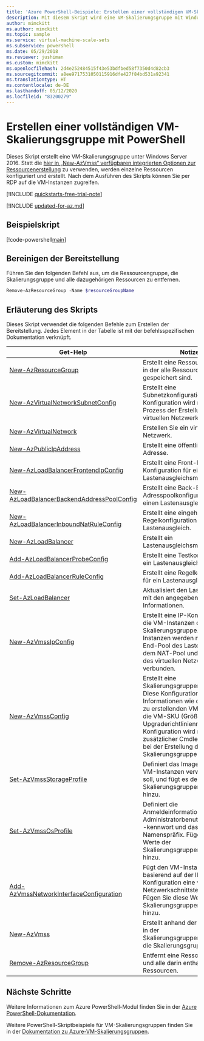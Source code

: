 ```yaml
---
title: 'Azure PowerShell-Beispiele: Erstellen einer vollständigen VM-Skalierungsgruppe'
description: Mit diesem Skript wird eine VM-Skalierungsgruppe mit Windows Server 2016 erstellt, in der einzelne Ressourcen konfiguriert und erstellt werden.
author: mimckitt
ms.author: mimckitt
ms.topic: sample
ms.service: virtual-machine-scale-sets
ms.subservice: powershell
ms.date: 05/29/2018
ms.reviewer: jushiman
ms.custom: mimckitt
ms.openlocfilehash: 2d4e252484515f43e53bdfbed58f7350d4d82cb3
ms.sourcegitcommit: a8ee9717531050115916dfe427f84bd531a92341
ms.translationtype: HT
ms.contentlocale: de-DE
ms.lasthandoff: 05/12/2020
ms.locfileid: "83200279"
---
```

# <a name="create-a-complete-virtual-machine-scale-set-with-powershell"></a>Erstellen einer vollständigen VM-Skalierungsgruppe mit PowerShell

Dieses Skript erstellt eine VM-Skalierungsgruppe unter Windows Server 2016. Statt die [hier in „New-AzVmss“ verfügbaren integrierten Optionen zur Ressourcenerstellung](powershell-sample-create-simple-scale-set.md) zu verwenden, werden einzelne Ressourcen konfiguriert und erstellt. Nach dem Ausführen des Skripts können Sie per RDP auf die VM-Instanzen zugreifen.


[!INCLUDE [quickstarts-free-trial-note](../../../includes/quickstarts-free-trial-note.md)]

[!INCLUDE [updated-for-az.md](../../../includes/updated-for-az.md)]

## <a name="sample-script"></a>Beispielskript

[!code-powershell[main](../../../powershell_scripts/virtual-machine-scale-sets/complete-scale-set/complete-scale-set.ps1 "Create a complete virtual machine scale set")]

## <a name="clean-up-deployment"></a>Bereinigen der Bereitstellung
Führen Sie den folgenden Befehl aus, um die Ressourcengruppe, die Skalierungsgruppe und alle dazugehörigen Ressourcen zu entfernen.

```powershell
Remove-AzResourceGroup -Name $resourceGroupName
```

## <a name="script-explanation"></a>Erläuterung des Skripts
Dieses Skript verwendet die folgenden Befehle zum Erstellen der Bereitstellung. Jedes Element in der Tabelle ist mit der befehlsspezifischen Dokumentation verknüpft.

| Get-Help | Notizen |
|---|---|
| [New-AzResourceGroup](/powershell/module/az.resources/new-azresourcegroup) | Erstellt eine Ressourcengruppe, in der alle Ressourcen gespeichert sind. |
| [New-AzVirtualNetworkSubnetConfig](/powershell/module/az.network/new-azvirtualnetworksubnetconfig) | Erstellt eine Subnetzkonfiguration. Diese Konfiguration wird mit dem Prozess der Erstellung des virtuellen Netzwerks verwendet. |
| [New-AzVirtualNetwork](/powershell/module/az.network/new-azvirtualnetwork) | Erstellen Sie ein virtuelles Netzwerk. |
| [New-AzPublicIpAddress](/powershell/module/az.network/new-azpublicipaddress) | Erstellt eine öffentliche IP-Adresse. |
| [New-AzLoadBalancerFrontendIpConfig](/powershell/module/az.network/new-azloadbalancerfrontendipconfig) | Erstellt eine Front-End-IP-Konfiguration für ein Lastenausgleichsmodul. |
| [New-AzLoadBalancerBackendAddressPoolConfig](/powershell/module/az.network/new-azloadbalancerbackendaddresspoolconfig) | Erstellt eine Back-End-Adresspoolkonfiguration für einen Lastenausgleich |
| [New-AzLoadBalancerInboundNatRuleConfig](/powershell/module/az.network/new-azloadbalancerinboundnatruleconfig) | Erstellt eine eingehende NAT-Regelkonfiguration für einen Lastenausgleich. |
| [New-AzLoadBalancer](/powershell/module/az.network/new-azloadbalancer) | Erstellt ein Lastenausgleichsmodul. |
| [Add-AzLoadBalancerProbeConfig](/powershell/module/az.network/new-azloadbalancerprobeconfig) | Erstellt eine Testkonfiguration für ein Lastenausgleichsmodul. |
| [Add-AzLoadBalancerRuleConfig](/powershell/module/az.network/new-azloadbalancerruleconfig) | Erstellt eine Regelkonfiguration für ein Lastenausgleichsmodul. |
| [Set-AzLoadBalancer](/powershell/module/az.Network/Set-azLoadBalancer) | Aktualisiert den Lastenausgleich mit den angegebenen Informationen. |
| [New-AzVmssIpConfig](/powershell/module/az.Compute/New-azVmssIpConfig) | Erstellt eine IP-Konfiguration für die VM-Instanzen der Skalierungsgruppe. Die VM-Instanzen werden mit dem Back-End-Pool des Lastenausgleichs, dem NAT-Pool und dem Subnetz des virtuellen Netzwerks verbunden. |
| [New-AzVmssConfig](/powershell/module/az.Compute/New-azVmssConfig) | Erstellt eine Skalierungsgruppenkonfiguration. Diese Konfiguration enthält Informationen wie die Anzahl der zu erstellenden VM-Instanzen, die VM-SKU (Größe) und den Upgraderichtlinienmodus. Die Konfiguration wird mithilfe zusätzlicher Cmdlets ergänzt und bei der Erstellung der Skalierungsgruppe verwendet. |
| [Set-AzVmssStorageProfile](/powershell/module/az.Compute/Set-azVmssStorageProfile) | Definiert das Image, das für die VM-Instanzen verwendet werden soll, und fügt es der Skalierungsgruppenkonfiguration hinzu. |
| [Set-AzVmssOsProfile](/powershell/module/az.Compute/Set-azVmssStorageProfile) | Definiert die Anmeldeinformationen für Administratorbenutzername und -kennwort und das VM-Namenspräfix. Fügen Sie diese Werte der Skalierungsgruppenkonfiguration hinzu. |
| [Add-AzVmssNetworkInterfaceConfiguration](/powershell/module/az.Compute/Add-azVmssNetworkInterfaceConfiguration) | Fügt den VM-Instanzen basierend auf der IP-Konfiguration eine virtuelle Netzwerkschnittstelle hinzu. Fügen Sie diese Werte der Skalierungsgruppenkonfiguration hinzu. |
| [New-AzVmss](/powershell/module/az.Compute/New-azVmss) | Erstellt anhand der Informationen in der Skalierungsgruppenkonfiguration die Skalierungsgruppe. |
| [Remove-AzResourceGroup](/powershell/module/az.resources/remove-azresourcegroup) | Entfernt eine Ressourcengruppe und alle darin enthaltenen Ressourcen. |

## <a name="next-steps"></a>Nächste Schritte
Weitere Informationen zum Azure PowerShell-Modul finden Sie in der [Azure PowerShell-Dokumentation](/powershell/azure/overview).

Weitere PowerShell-Skriptbeispiele für VM-Skalierungsgruppen finden Sie in der [Dokumentation zu Azure-VM-Skalierungsgruppen](../powershell-samples.md).
